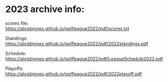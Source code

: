---
---
# 2023 archive info:
scores file: <br>
https://alvisbjones.github.io/golfleague2022/pdf/scores.txt <br>

Standings: <br>
https://alvisbjones.github.io/golfleague2022/pdf/2022standings.pdf <br>

Schedule: <br>
https://alvisbjones.github.io/golfleague2022/pdf/LeagueSchedule2022.pdf <br>

Playoffs: <br>
https://alvisbjones.github.io/golfleague2022/pdf/2022playoff.pdf








